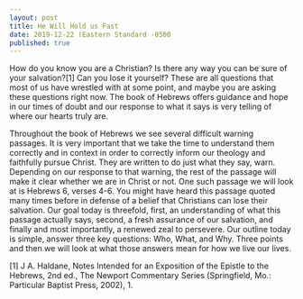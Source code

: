 ```yaml
---
layout: post
title: He Will Hold us Fast
date: 2019-12-22 (Eastern Standard -0500
published: true
---
```

How do you know you are a Christian? Is there any way you can be sure of your salvation?[1] Can you lose it yourself? These are all questions that most of us have wrestled with at some point, and maybe you are asking these questions right now. The book of Hebrews offers guidance and hope in our times of doubt and our response to what it says is very telling of where our hearts truly are.

Throughout the book of Hebrews we see several difficult warning passages. It is very important that we take the time to understand them correctly and in context in order to correctly inform our theology and faithfully pursue Christ. They are written to do just what they say, warn. Depending on our response to that warning, the rest of the passage will make it clear whether we are in Christ or not. One such passage we will look at is Hebrews 6, verses 4-6. You might have heard this passage quoted many times before in defense of a belief that Christians can lose their salvation. Our goal today is threefold, first, an understanding of what this passage actually says, second, a fresh assurance of our salvation, and finally and most importantly, a renewed zeal to persevere. Our outline today is simple, answer three key questions: Who, What, and Why. Three points and then we will look at what those answers mean for how we live our lives.

[1] J A. Haldane, Notes Intended for an Exposition of the Epistle to the Hebrews, 2nd ed., The Newport Commentary Series (Springfield, Mo.: Particular Baptist Press, 2002), 1.



